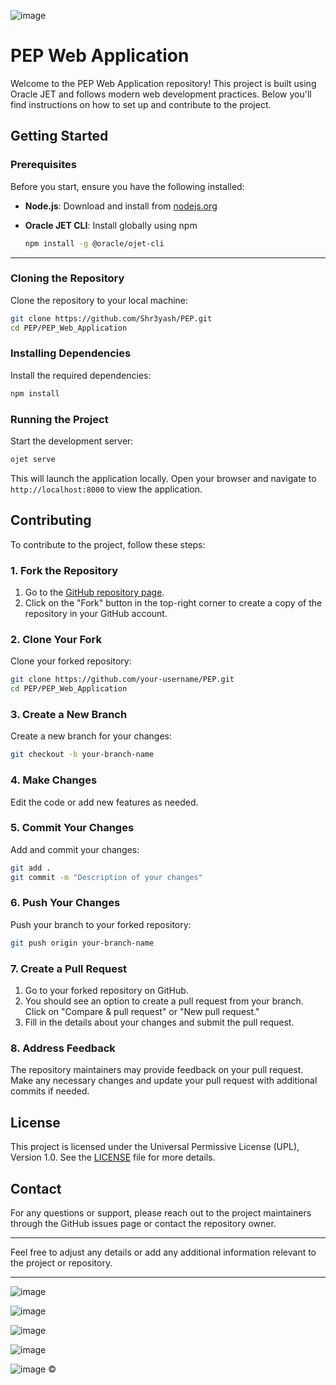 
![image](https://github.com/user-attachments/assets/fc555f00-f4f5-4fb9-88d8-077bac2bf6ee)



# PEP Web Application
Welcome to the PEP Web Application repository! This project is built using Oracle JET and follows modern web development practices. Below you'll find instructions on how to set up and contribute to the project.



## Getting Started

### Prerequisites

Before you start, ensure you have the following installed:

- **Node.js**: Download and install from [nodejs.org](https://nodejs.org/)
- **Oracle JET CLI**: Install globally using npm

  ```bash
  npm install -g @oracle/ojet-cli
  ```
---

### Cloning the Repository

Clone the repository to your local machine:

```bash
git clone https://github.com/Shr3yash/PEP.git
cd PEP/PEP_Web_Application
```

### Installing Dependencies

Install the required dependencies:

```bash
npm install
```

### Running the Project

Start the development server:

```bash
ojet serve
```

This will launch the application locally. Open your browser and navigate to `http://localhost:8000` to view the application.

## Contributing

To contribute to the project, follow these steps:

### 1. Fork the Repository

1. Go to the [GitHub repository page](https://github.com/Shr3yash/PEP).
2. Click on the "Fork" button in the top-right corner to create a copy of the repository in your GitHub account.

### 2. Clone Your Fork

Clone your forked repository:

```bash
git clone https://github.com/your-username/PEP.git
cd PEP/PEP_Web_Application
```

### 3. Create a New Branch

Create a new branch for your changes:

```bash
git checkout -b your-branch-name
```

### 4. Make Changes

Edit the code or add new features as needed.

### 5. Commit Your Changes

Add and commit your changes:

```bash
git add .
git commit -m "Description of your changes"
```

### 6. Push Your Changes

Push your branch to your forked repository:

```bash
git push origin your-branch-name
```

### 7. Create a Pull Request

1. Go to your forked repository on GitHub.
2. You should see an option to create a pull request from your branch. Click on "Compare & pull request" or "New pull request."
3. Fill in the details about your changes and submit the pull request.

### 8. Address Feedback

The repository maintainers may provide feedback on your pull request. Make any necessary changes and update your pull request with additional commits if needed.

## License

This project is licensed under the Universal Permissive License (UPL), Version 1.0. See the [LICENSE](LICENSE) file for more details.

## Contact

For any questions or support, please reach out to the project maintainers through the GitHub issues page or contact the repository owner.

---

Feel free to adjust any details or add any additional information relevant to the project or repository.

---

![image](https://github.com/user-attachments/assets/376e5146-48d6-46ab-b7a2-f67bceb62102)

![image](https://github.com/user-attachments/assets/3ab60d0e-a608-4fc1-b432-00cf3bde527c)

![image](https://github.com/user-attachments/assets/b20efe02-9322-4ec4-bb4f-36a610e4ff54)

![image](https://github.com/user-attachments/assets/2fbddcb8-6c29-4540-9adf-273dcba51996)

![image](https://github.com/user-attachments/assets/3ea25a91-3d4c-49b4-b337-3611c4b7a142) ©

